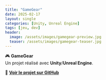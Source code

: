 ```yaml
---
title: "GameGear"
date: 2025-02-17
layout: single
categories: [Unity, Unreal Engine]
tags: [jeu, dev]
header:
  image: /assets/images/gamegear-preview.jpg
  teaser: /assets/images/gamegear-teaser.jpg
---
```


🎮 **GameGear**  
Un projet réalisé avec **Unity**/**Unreal Engine**.

🔗 **[Voir le projet sur GitHub](https://github.com/Riuck01/lyo-t3-gamegear-p9-03)**
